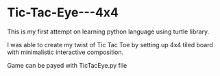 # Tic-Tac-Eye---4x4

This is my first attempt on learning python language using turtle library.

I was able to create my twist of Tic Tac Toe by setting up 4x4 tiled board with minimalistic interactive composition. 

Game can be payed with TicTacEye.py file
